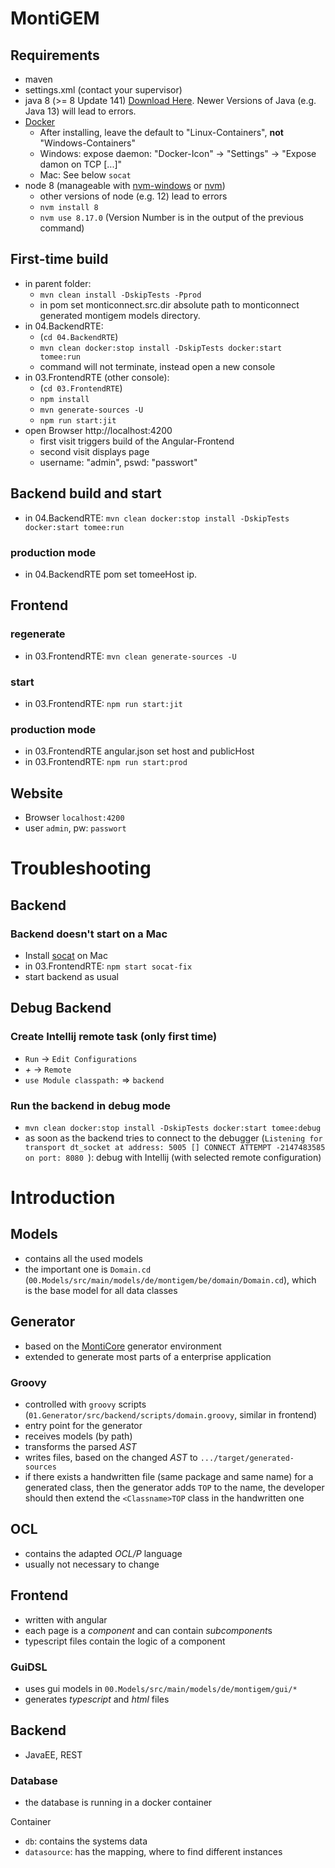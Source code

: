 <!-- (c) https://github.com/MontiCore/monticore -->
# MontiGEM

## Requirements
- maven
- settings.xml (contact your supervisor)
- java 8 (>= 8 Update 141) [Download Here](https://www.oracle.com/java/technologies/javase/javase-jdk8-downloads.html). Newer Versions of Java (e.g. Java 13) will lead to errors.
- [Docker](https://www.docker.com/products/docker-desktop)
    - After installing, leave the default to "Linux-Containers", **not** "Windows-Containers"
    - Windows: expose daemon: "Docker-Icon" -> "Settings" -> "Expose damon on TCP [...]"
    - Mac: See below `socat`
- node 8 (manageable with [nvm-windows](https://github.com/coreybutler/nvm-windows/releases) or [nvm](https://github.com/nvm-sh/nvm))
    - other versions of node (e.g. 12) lead to errors
    - `nvm install 8`
    - `nvm use 8.17.0` (Version Number is in the output of the previous command)

## First-time build
- in parent folder: 
    - `mvn clean install -DskipTests -Pprod`
    - in pom set monticonnect.src.dir absolute path to monticonnect generated montigem models directory.
- in 04.BackendRTE: 
    - (`cd 04.BackendRTE`)
    - `mvn clean docker:stop install -DskipTests docker:start tomee:run`
    - command will not terminate, instead open a new console
- in 03.FrontendRTE (other console):
    - (`cd 03.FrontendRTE`)
    - `npm install`
    - `mvn generate-sources -U`
    - `npm run start:jit`
- open Browser http://localhost:4200
    - first visit triggers build of the Angular-Frontend
    - second visit displays page
    - username: "admin", pswd: "passwort"

## Backend build and start
- in 04.BackendRTE: `mvn clean docker:stop install -DskipTests docker:start tomee:run`

### production mode
- in 04.BackendRTE pom set tomeeHost ip.

## Frontend
### regenerate
- in 03.FrontendRTE: `mvn clean generate-sources -U`

### start
- in 03.FrontendRTE: `npm run start:jit`

### production mode
- in 03.FrontendRTE angular.json set host and publicHost
- in 03.FrontendRTE: `npm run start:prod`

## Website
- Browser `localhost:4200`
- user `admin`, pw: `passwort`

# Troubleshooting

## Backend
### Backend doesn't start on a Mac
- Install [socat](https://formulae.brew.sh/formula/socat) on Mac
- in 03.FrontendRTE: `npm start socat-fix`
- start backend as usual

## Debug Backend
### Create Intellij remote task (only first time)
- `Run` -> `Edit Configurations`
- *+* -> `Remote`
- `use Module classpath:` => `backend`

### Run the backend in debug mode
- `mvn clean docker:stop install -DskipTests docker:start tomee:debug`
- as soon as the backend tries to connect to the debugger (`Listening for transport dt_socket at address: 5005
[] CONNECT ATTEMPT -2147483585 on port: 8080
`): debug with Intellij (with selected remote configuration)

# Introduction

## Models
- contains all the used models
- the important one is `Domain.cd` (`00.Models/src/main/models/de/montigem/be/domain/Domain.cd`), which is the base model for all data classes

## Generator
- based on the [MontiCore](https://www.se-rwth.de/publications/MontiCore-5-Language-Workbench-Edition-2017.pdf) generator environment
- extended to generate most parts of a enterprise application

### Groovy
- controlled with `groovy` scripts (`01.Generator/src/backend/scripts/domain.groovy`, similar in frontend)
- entry point for the generator
- receives models (by path)
- transforms the parsed *AST*
- writes files, based on the changed *AST* to `.../target/generated-sources`
- if there exists a handwritten file (same package and same name) for a generated class, then the generator adds `TOP` to the name, the developer should then extend the `<Classname>TOP` class in the handwritten one  

## OCL
- contains the adapted *OCL/P* language
- usually not necessary to change

## Frontend
- written with angular
- each page is a *component* and can contain *subcomponent*s
- typescript files contain the logic of a component

### GuiDSL
- uses gui models in `00.Models/src/main/models/de/montigem/gui/*`
- generates *typescript* and *html* files

## Backend
- JavaEE, REST

### Database
- the database is running in a docker container

Container
- `db`: contains the systems data
- `datasource`: has the mapping, where to find different instances
